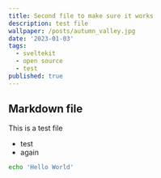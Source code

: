 ```yaml
---
title: Second file to make sure it works
description: test file
wallpaper: /posts/autumn_valley.jpg
date: '2023-01-03'
tags:
  - sveltekit
  - open source
  - test
published: true
---
```


## Markdown file

This is a test file

- test
- again

```bash
echo 'Hello World'
```

